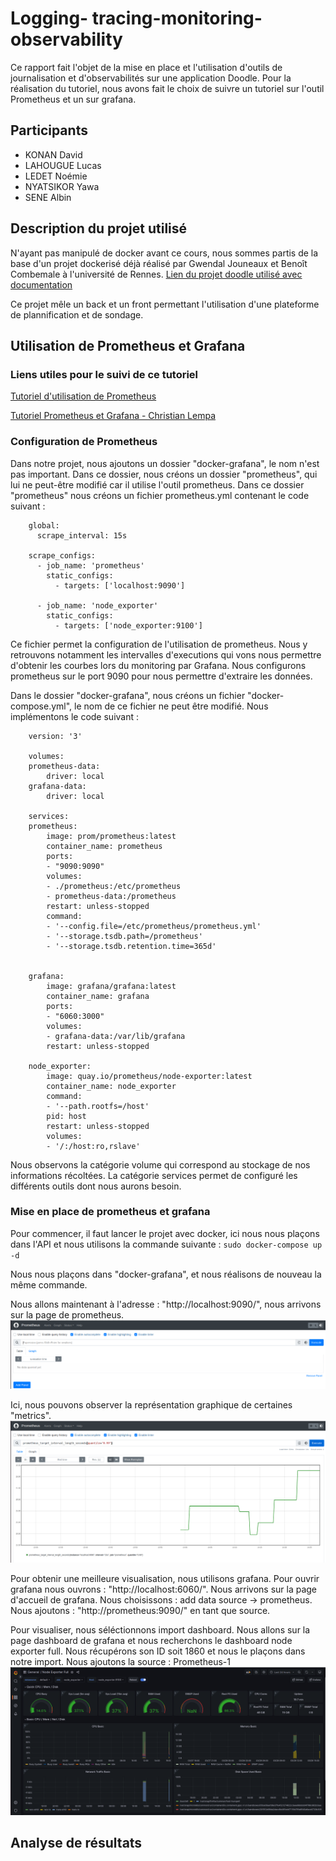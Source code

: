 # **Logging- tracing-monitoring-observability**

Ce rapport fait l'objet  de la mise en place et l'utilisation d'outils de journalisation et d'observabilités sur une application Doodle. Pour la réalisation du tutoriel, nous avons fait le choix de suivre un tutoriel sur l'outil Prometheus et un sur grafana.

## Participants
- KONAN David
- LAHOUGUE Lucas 
- LEDET Noémie 
- NYATSIKOR Yawa  
- SENE Albin 

 
## Description du projet utilisé

N'ayant pas manipulé de docker avant ce cours, nous sommes partis de la base d'un projet dockerisé déjà réalisé par Gwendal Jouneaux et Benoît Combemale à l'université de Rennes. 
[Lien du projet doodle utilisé avec documentation](https://github.com/nledet/DevOps)

Ce projet mêle un back et un front permettant l'utilisation d'une plateforme de plannification et de sondage. 

##  Utilisation de Prometheus et Grafana

### Liens utiles pour le suivi de ce tutoriel
[Tutoriel d'utilisation de Prometheus](https://prometheus.io/docs/prometheus/latest/getting_started/)

[Tutoriel Prometheus et Grafana - Christian Lempa](https://www.youtube.com/watch?v=9TJx7QTrTyo)

### Configuration de Prometheus 
Dans notre projet, nous ajoutons un dossier "docker-grafana", le nom n'est pas important. Dans ce dossier, nous créons un dossier "prometheus", qui lui ne peut-être modifié car il utilise l'outil prometheus. Dans ce dossier "prometheus" nous créons un fichier prometheus.yml contenant le code suivant : 
```
    global:
      scrape_interval: 15s 
    
    scrape_configs:
      - job_name: 'prometheus'
        static_configs:
          - targets: ['localhost:9090']

      - job_name: 'node_exporter'
        static_configs:
          - targets: ['node_exporter:9100']
```
Ce fichier permet la configuration de l'utilisation de prometheus. Nous y retrouvons notamment les intervalles d'executions qui vons nous permettre d'obtenir les courbes lors du monitoring par Grafana. Nous configurons prometheus sur le port 9090 pour nous permettre d'extraire les données. 


Dans le dossier "docker-grafana", nous créons un fichier "docker-compose.yml", le nom de ce fichier ne peut être modifié. Nous implémentons le code suivant : 
```
    version: '3'

    volumes:
    prometheus-data:
        driver: local
    grafana-data:
        driver: local

    services:
    prometheus:
        image: prom/prometheus:latest
        container_name: prometheus
        ports:
        - "9090:9090"
        volumes:
        - ./prometheus:/etc/prometheus
        - prometheus-data:/prometheus
        restart: unless-stopped
        command:
        - '--config.file=/etc/prometheus/prometheus.yml'
        - '--storage.tsdb.path=/prometheus'
        - '--storage.tsdb.retention.time=365d'


    grafana:
        image: grafana/grafana:latest
        container_name: grafana
        ports:
        - "6060:3000"
        volumes:
        - grafana-data:/var/lib/grafana
        restart: unless-stopped

    node_exporter:
        image: quay.io/prometheus/node-exporter:latest
        container_name: node_exporter
        command:
        - '--path.rootfs=/host'
        pid: host
        restart: unless-stopped
        volumes:
        - '/:/host:ro,rslave'
```
Nous observons la catégorie volume qui correspond au stockage de nos informations récoltées. La catégorie services permet de configuré les différents outils dont nous aurons besoin. 

### Mise en place de prometheus et grafana
Pour commencer, il faut lancer le projet avec docker, ici nous nous plaçons dans l'API et nous utilisons la commande suivante : 
`sudo docker-compose up -d`

Nous nous plaçons dans "docker-grafana", et nous réalisons de nouveau la même commande. 

Nous allons maintenant à l'adresse : "http://localhost:9090/", nous arrivons sur la page de prometheus. 
![Image de prometheus](prometheus.png)

Ici, nous pouvons observer la représentation graphique de certaines "metrics". 
![Image de prometheus](pro.png)

Pour obtenir une meilleure visualisation, nous utilisons grafana. Pour ouvrir grafana nous ouvrons : "http://localhost:6060/". Nous arrivons sur la page d'accueil de grafana. Nous choisissons : add data source -> prometheus. Nous ajoutons : "http://prometheus:9090/" en tant que source. 


Pour visualiser, nous séléctionnons import dashboard. Nous allons sur la page dashboard de grafana et nous recherchons le dashboard node exporter full. Nous récupérons son ID soit 1860 et nous le plaçons dans notre import. Nous ajoutons la source : Prometheus-1 
![Image de grafana](grafana.png)
## Analyse de résultats





